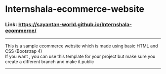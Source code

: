 # Internshala-ecommerce-website
### Link: https://sayantan-world.github.io/Internshala-ecommerce/ 
---
This is a sample ecommerce website which is made using basic HTML and CSS (Bootstrap 4)<br>
If you want , you can use this template for your project but make sure you create a different branch and make it public

---
